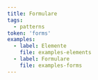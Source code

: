 ```yaml
---
title: Formulare
tags:
  - patterns
token: 'forms'
examples: 
  - label: Elemente
    file: examples-elements
  - label: Formulare
    file: examples-forms
---
```

